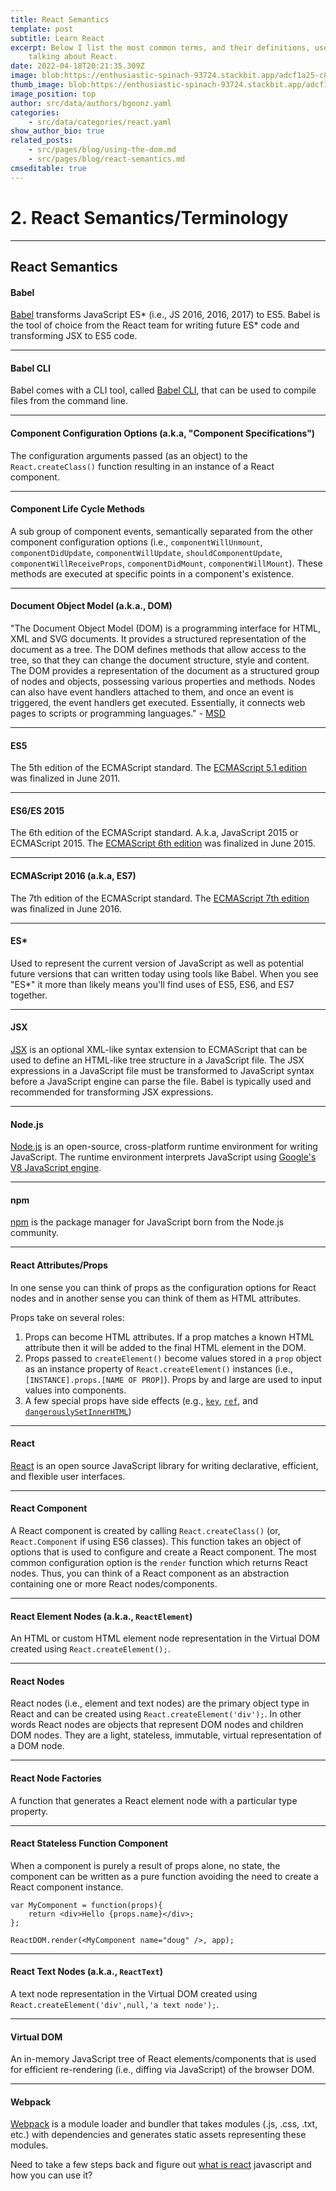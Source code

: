 ```yaml
---
title: React Semantics
template: post
subtitle: Learn React
excerpt: Below I list the most common terms, and their definitions, used when
    talking about React.
date: 2022-04-18T20:21:35.309Z
image: blob:https://enthusiastic-spinach-93724.stackbit.app/adcf1a25-c8d4-49c9-b669-4ba7a015af63
thumb_image: blob:https://enthusiastic-spinach-93724.stackbit.app/adcf1a25-c8d4-49c9-b669-4ba7a015af63
image_position: top
author: src/data/authors/bgoonz.yaml
categories:
    - src/data/categories/react.yaml
show_author_bio: true
related_posts:
    - src/pages/blog/using-the-dom.md
    - src/pages/blog/react-semantics.md
cmseditable: true
---
```


# 2. React Semantics/Terminology

---

## React Semantics

#### Babel

[Babel](https://babeljs.io/) transforms JavaScript ES\* (i.e., JS 2016, 2016, 2017) to ES5. Babel is the tool of choice from the React team for writing future ES\* code and transforming JSX to ES5 code.

---

#### Babel CLI

Babel comes with a CLI tool, called [Babel CLI](https://babeljs.io/docs/usage/cli/), that can be used to compile files from the command line.

---

#### Component Configuration Options (a.k.a, "Component Specifications")

The configuration arguments passed (as an object) to the `React.createClass()` function resulting in an instance of a React component.

---

#### Component Life Cycle Methods

A sub group of component events, semantically separated from the other component configuration options (i.e., `componentWillUnmount`, `componentDidUpdate`, `componentWillUpdate`, `shouldComponentUpdate`, `componentWillReceiveProps`, `componentDidMount`, `componentWillMount`). These methods are executed at specific points in a component's existence.

---

#### Document Object Model (a.k.a., DOM)

"The Document Object Model (DOM) is a programming interface for HTML, XML and SVG documents. It provides a structured representation of the document as a tree. The DOM defines methods that allow access to the tree, so that they can change the document structure, style and content. The DOM provides a representation of the document as a structured group of nodes and objects, possessing various properties and methods. Nodes can also have event handlers attached to them, and once an event is triggered, the event handlers get executed. Essentially, it connects web pages to scripts or programming languages." - [MSD](https://developer.mozilla.org/en-US/docs/Web/API/Document_Object_Model)

---

#### ES5

The 5th edition of the ECMAScript standard. The [ECMAScript 5.1 edition](https://www.ecma-international.org/ecma-262/5.1/) was finalized in June 2011.

---

#### ES6/ES 2015

The 6th edition of the ECMAScript standard. A.k.a, JavaScript 2015 or ECMAScript 2015. The [ECMAScript 6th edition](http://www.ecma-international.org/ecma-262/6.0/index.html) was finalized in June 2015.

---

#### ECMAScript 2016 (a.k.a, ES7)

The 7th edition of the ECMAScript standard. The [ECMAScript 7th edition](http://www.ecma-international.org/ecma-262/7.0/index.html) was finalized in June 2016.

---

#### ES\*

Used to represent the current version of JavaScript as well as potential future versions that can written today using tools like Babel. When you see "ES\*" it more than likely means you'll find uses of ES5, ES6, and ES7 together.

---

#### JSX

[JSX](https://jsx.github.io/) is an optional XML-like syntax extension to ECMAScript that can be used to define an HTML-like tree structure in a JavaScript file. The JSX expressions in a JavaScript file must be transformed to JavaScript syntax before a JavaScript engine can parse the file. Babel is typically used and recommended for transforming JSX expressions.

---

#### Node.js

[Node.js](https://nodejs.org/) is an open-source, cross-platform runtime environment for writing JavaScript. The runtime environment interprets JavaScript using [Google's V8 JavaScript engine](https://developers.google.com/v8/).

---

#### npm

[npm](https://www.npmjs.com/) is the package manager for JavaScript born from the Node.js community.

---

#### React Attributes/Props

In one sense you can think of props as the configuration options for React nodes and in another sense you can think of them as HTML attributes.

Props take on several roles:

1.  Props can become HTML attributes. If a prop matches a known HTML attribute then it will be added to the final HTML element in the DOM.
2.  Props passed to `createElement()` become values stored in a `prop` object as an instance property of `React.createElement()` instances (i.e., `[INSTANCE].props.[NAME OF PROP]`). Props by and large are used to input values into components.
3.  A few special props have side effects (e.g., [`key`](https://facebook.github.io/react/docs/multiple-components.html#dynamic-children), [`ref`](https://facebook.github.io/react/docs/more-about-refs.html), and [`dangerouslySetInnerHTML`](https://facebook.github.io/react/tips/dangerously-set-inner-html.html))

---

#### React

[React](https://facebook.github.io/react/) is an open source JavaScript library for writing declarative, efficient, and flexible user interfaces.

---

#### React Component

A React component is created by calling `React.createClass()` (or, `React.Component` if using ES6 classes). This function takes an object of options that is used to configure and create a React component. The most common configuration option is the `render` function which returns React nodes. Thus, you can think of a React component as an abstraction containing one or more React nodes/components.

---

#### React Element Nodes (a.k.a., `ReactElement`)

An HTML or custom HTML element node representation in the Virtual DOM created using `React.createElement();`.

---

#### React Nodes

React nodes (i.e., element and text nodes) are the primary object type in React and can be created using `React.createElement('div');`. In other words React nodes are objects that represent DOM nodes and children DOM nodes. They are a light, stateless, immutable, virtual representation of a DOM node.

---

#### React Node Factories

A function that generates a React element node with a particular type property.

---

#### React Stateless Function Component

When a component is purely a result of props alone, no state, the component can be written as a pure function avoiding the need to create a React component instance.

```
var MyComponent = function(props){
    return <div>Hello {props.name}</div>;
};

ReactDOM.render(<MyComponent name="doug" />, app);
```

---

#### React Text Nodes (a.k.a., `ReactText`)

A text node representation in the Virtual DOM created using `React.createElement('div',null,'a text node');`.

---

#### Virtual DOM

An in-memory JavaScript tree of React elements/components that is used for efficient re-rendering (i.e., diffing via JavaScript) of the browser DOM.

---

#### Webpack

[Webpack](https://webpack.github.io/) is a module loader and bundler that takes modules (.js, .css, .txt, etc.) with dependencies and generates static assets representing these modules.

Need to take a few steps back and figure out [what is react](https://www.reactenlightenment.com/what-is-react.html) javascript and how you can use it?
